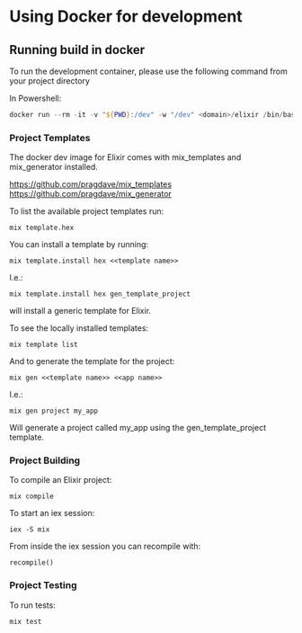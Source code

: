 # Using Docker for development

## Running build in docker
To run the development container, please use the following command from your project directory

In Powershell:
```Powershell
docker run --rm -it -v "${PWD}:/dev" -w "/dev" <domain>/elixir /bin/bash
```

### Project Templates

The docker dev image for Elixir comes with mix_templates and mix_generator installed.  

https://github.com/pragdave/mix_templates
https://github.com/pragdave/mix_generator

To list the available project templates run: 

```
mix template.hex
```

You can install a template by running:

```
mix template.install hex <<template name>>
```

I.e.:
```
mix template.install hex gen_template_project
```

will install a generic template for Elixir.

To see the locally installed templates: 

```
mix template list
```

And to generate the template for the project:

```
mix gen <<template name>> <<app name>>
```

I.e.:
```
mix gen project my_app
```

Will generate a project called my_app using the gen_template_project template.

### Project Building

To compile an Elixir project:

```
mix compile
```

To start an iex session:

```
iex -S mix
```

From inside the iex session you can recompile with:

```
recompile()
```

### Project Testing 

To run tests:

```
mix test
```
